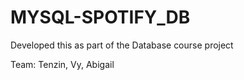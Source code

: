 # MYSQL-SPOTIFY_DB
Developed this as part of the Database course project

Team: Tenzin, Vy, Abigail
